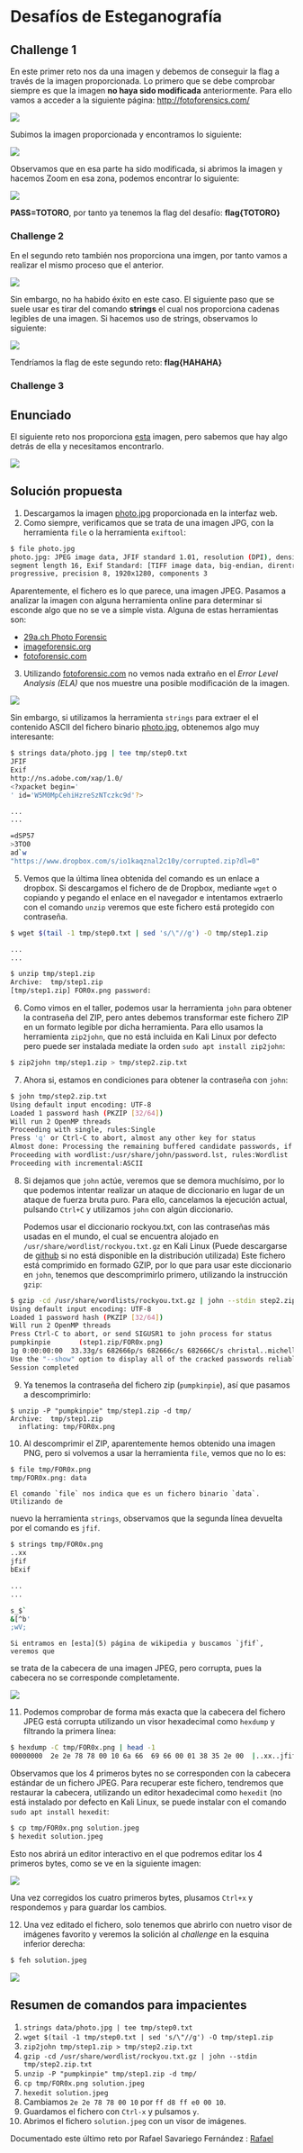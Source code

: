 # Desafíos de Esteganografía

## Challenge 1

En este primer reto nos da una imagen y debemos de conseguir la flag a través de la imagen proporcionada. Lo primero que se debe comprobar siempre es que la imagen **no haya sido modificada** anteriormente. Para ello vamos a acceder a la siguiente página: http://fotoforensics.com/

![](../images/stego/fotoforensics.png)

Subimos la imagen proporcionada y encontramos lo siguiente:

![](../images/stego/modificacion.png)

Observamos que en esa parte ha sido modificada, si abrimos la imagen y hacemos Zoom en esa zona, podemos encontrar lo siguiente:

![](../images/stego/PASSTOTORO.png)

**PASS=TOTORO**, por tanto ya tenemos la flag del desafío: **flag{TOTORO}**

### Challenge 2

En el segundo reto también nos proporciona una imgen, por tanto vamos a realizar el mismo proceso que el anterior.

![](../images/stego/sinexito.png)

Sin embargo, no ha habido éxito en este caso. El siguiente paso que se suele usar es tirar del comando **strings** el cual nos proporciona cadenas legibles de una imagen. Si hacemos uso de strings, observamos lo siguiente:

![](../images/stego/2retoPASS.png)

Tendríamos la flag de este segundo reto: **flag{HAHAHA}**

### Challenge 3

## Enunciado
El siguiente reto nos proporciona [esta](../images/stego/photo.jpg) imagen, pero sabemos que hay algo detrás de ella y necesitamos encontrarlo.

![](../images/stego/photo.jpg)

## Solución propuesta

1. Descargamos la imagen [photo.jpg](../images/stego/photo.jpg) proporcionada en la interfaz web.
2. Como siempre, verificamos que se trata de una imagen JPG, con la herramienta
`file` o la herramienta `exiftool`:

```bash
$ file photo.jpg
photo.jpg: JPEG image data, JFIF standard 1.01, resolution (DPI), density 96x96,
segment length 16, Exif Standard: [TIFF image data, big-endian, direntries=2],
progressive, precision 8, 1920x1280, components 3
```

Aparentemente, el fichero es lo que parece, una imagen JPEG. Pasamos a analizar
la imagen con alguna herramienta online para determinar si esconde algo que no
se ve a simple vista. Alguna de estas herramientas son:

- [29a.ch Photo Forensic](1)
- [imageforensic.org](2)
- [fotoforensic.com](3)

3. Utilizando [fotoforensic.com](3) no vemos nada extraño en el
_Error Level Analysis (ELA)_ que nos muestre una posible modificación de la
imagen.

![](../images/stego/fotoforensic.png)

   Sin embargo, si utilizamos la herramienta `strings` para extraer el
el contenido ASCII del fichero binario [photo.jpg](../images/stego/photo.jpg), obtenemos
algo muy interesante:

```bash
$ strings data/photo.jpg | tee tmp/step0.txt
JFIF
Exif
http://ns.adobe.com/xap/1.0/
<?xpacket begin='
' id='W5M0MpCehiHzreSzNTczkc9d'?>

...
...

=dSP57
>3TO0
ad`w
"https://www.dropbox.com/s/io1kaqznal2c10y/corrupted.zip?dl=0" 
```

5. Vemos que la última línea obtenida del comando es un enlace a dropbox. Si
descargamos el fichero de de Dropbox, mediante `wget` o copiando y pegando
el enlace en el navegador e intentamos extraerlo con el comando `unzip` veremos
que este fichero está protegido con contraseña. 

```bash
$ wget $(tail -1 tmp/step0.txt | sed 's/\"//g') -O tmp/step1.zip

...
...

$ unzip tmp/step1.zip 
Archive:  tmp/step1.zip
[tmp/step1.zip] FOR0x.png password: 
```

6. Como vimos en el taller, podemos usar la herramienta `john` para obtener
la contraseña del ZIP, pero antes debemos transformar este fichero ZIP en un
formato legible por dicha herramienta. Para ello usamos la herramienta
`zip2john`, que no está incluida en Kali Linux por defecto pero puede ser
instalada mediate la orden `sudo apt install zip2john`:

```bash
$ zip2john tmp/step1.zip > tmp/step2.zip.txt 
```

7. Ahora si, estamos en condiciones para obtener la contraseña con `john`:

```bash
$ john tmp/step2.zip.txt
Using default input encoding: UTF-8
Loaded 1 password hash (PKZIP [32/64])
Will run 2 OpenMP threads
Proceeding with single, rules:Single
Press 'q' or Ctrl-C to abort, almost any other key for status
Almost done: Processing the remaining buffered candidate passwords, if any.
Proceeding with wordlist:/usr/share/john/password.lst, rules:Wordlist
Proceeding with incremental:ASCII
```

8. Si dejamos que `john` actúe, veremos que se demora muchísimo, por lo que
podemos intentar realizar un ataque de diccionario en lugar de un ataque de
fuerza bruta puro. Para ello, cancelamos la ejecución actual, pulsando
`Ctrl+C` y utilizamos `john` con algún diccionario. 

   Podemos usar el diccionario rockyou.txt, con las contraseñas más usadas en el mundo, el cual se encuentra alojado en `/usr/share/wordlist/rockyou.txt.gz`
en Kali Linux (Puede descargarse de [github](4) si no está disponible en la
distribución utilizada) Este fichero está comprimido en formado GZIP, por lo
que para usar este diccionario en `john`, tenemos que descomprimirlo primero,
utilizando la instrucción `gzip`:

```bash
$ gzip -cd /usr/share/wordlists/rockyou.txt.gz | john --stdin step2.zip.txt
Using default input encoding: UTF-8
Loaded 1 password hash (PKZIP [32/64])
Will run 2 OpenMP threads
Press Ctrl-C to abort, or send SIGUSR1 to john process for status
pumpkinpie       (step1.zip/FOR0x.png)
1g 0:00:00:00  33.33g/s 682666p/s 682666c/s 682666C/s christal..michelle4
Use the "--show" option to display all of the cracked passwords reliably
Session completed
```

9. Ya tenemos la contraseña del fichero zip (`pumpkinpie`), así que pasamos a
descomprimirlo:

```bahs
$ unzip -P "pumpkinpie" tmp/step1.zip -d tmp/    
Archive:  tmp/step1.zip
  inflating: tmp/FOR0x.png
```


10. Al descomprimir el ZIP, aparentemente hemos obtenido una imagen PNG, pero
si volvemos a usar la herramienta `file`, vemos que no lo es:

```bash
$ file tmp/FOR0x.png
tmp/FOR0x.png: data
```

    El comando `file` nos indica que es un fichero binario `data`. Utilizando de
nuevo la herramienta `strings`, observamos que la segunda línea devuelta por
el comando es `jfif`. 

```bash
$ strings tmp/FOR0x.png
..xx
jfif
bExif

...
...

s_$`
&[^b'
;wV;
```

    Si entramos en [esta](5) página de wikipedia y buscamos `jfif`, veremos que
se trata de la cabecera de una imagen JPEG, pero corrupta, pues la cabecera
no se corresponde completamente.

![](../images/stego/jpeg_wikipedia.png)

11. Podemos comprobar de forma más exacta que la cabecera del fichero JPEG
está corrupta utilizando un visor hexadecimal como `hexdump` y filtrando la 
primera línea:

```bash
$ hexdump -C tmp/FOR0x.png | head -1
00000000  2e 2e 78 78 00 10 6a 66  69 66 00 01 38 35 2e 00  |..xx..jfif..85..|
```

   Observamos que los 4 primeros bytes no se corresponden con la cabecera
estándar de un fichero JPEG. Para recuperar este fichero, tendremos que
restaurar la cabecera, utilizando un editor hexadecimal como `hexedit`
(no está instalado por defecto en Kali Linux, se puede instalar con el comando
`sudo apt install hexedit`:

```bash
$ cp tmp/FOR0x.png solution.jpeg
$ hexedit solution.jpeg
```
   Esto nos abrirá un editor interactivo en el que podremos editar los 4 primeros
bytes, como se ve en la siguiente imagen:

![](../images/stego/hexedit.png)

   Una vez corregidos los cuatro primeros bytes, plusamos `Ctrl+x` y respondemos
`y` para guardar los cambios.

12. Una vez editado el fichero, solo tenemos que abrirlo con nuetro visor de
imágenes favorito y veremos la solición al _challenge_ en la esquina inferior
derecha:

```bash
$ feh solution.jpeg
```
![](../images/stego/solution.png)
 
## Resumen de comandos para impacientes
1. `strings data/photo.jpg | tee tmp/step0.txt`
2. `wget $(tail -1 tmp/step0.txt | sed 's/\"//g') -O tmp/step1.zip`
3. `zip2john tmp/step1.zip > tmp/step2.zip.txt`
4. `gzip -cd /usr/share/wordlist/rockyou.txt.gz | john --stdin tmp/step2.zip.txt`
5. `unzip -P "pumpkinpie" tmp/step1.zip -d tmp/`
6. `cp tmp/FOR0x.png solution.jpeg`
7. `hexedit solution.jpeg`
8. Cambiamos `2e 2e 78 78 00 10` por `ff d8 ff e0 00 10`.
9. Guardamos el fichero con `Ctrl-x` y pulsamos `y`.
10. Abrimos el fichero `solution.jpeg` con un visor de imágenes.


[1]: https://29a.ch/photo-forensic/
[2]: http://www.imageforensic.org
[3]: http://fotoforensics.com/
[4]: https://github.com/praetorian-inc/Hob0Rules/blob/master/wordlists/rockyou.txt.gz
[5]: https://en.wikipedia.org/wiki/List_of_file_signatures

Documentado este último reto por Rafael Savariego Fernández : [Rafael](https://github.com/p52safer)

